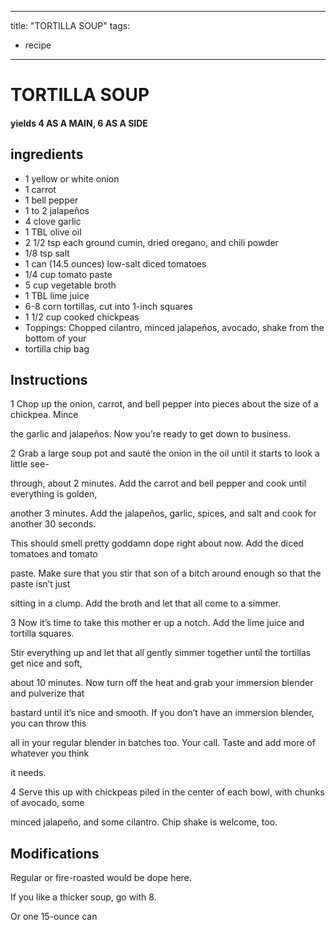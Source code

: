 
---
title: "TORTILLA SOUP"
tags:
  - recipe
---
# TORTILLA SOUP



#### yields  4 AS A MAIN, 6 AS A SIDE


## ingredients
* 1 yellow or white onion 
* 1 carrot 
* 1 bell pepper 
* 1 to 2 jalapeños 
* 4 clove garlic 
* 1 TBL olive oil 
* 2 1/2 tsp each ground cumin, dried oregano, and chili powder 
* 1/8 tsp salt 
* 1 can (14.5 ounces) low-salt diced tomatoes 
* 1/4 cup tomato paste 
* 5 cup vegetable broth 
* 1 TBL lime juice 
* 6-8 corn tortillas, cut into 1-inch squares 
* 1 1/2 cup cooked chickpeas 
* Toppings: Chopped cilantro, minced jalapeños, avocado, shake from the bottom of your 
* tortilla chip bag 



## Instructions
1 Chop up the onion, carrot, and bell pepper into pieces about the size of a chickpea. Mince

the garlic and jalapeños. Now you’re ready to get down to business.

2 Grab a large soup pot and sauté the onion in the oil until it starts to look a little see-

through, about 2 minutes. Add the carrot and bell pepper and cook until everything is golden,

another 3 minutes. Add the jalapeños, garlic, spices, and salt and cook for another 30 seconds.

This should smell pretty goddamn dope right about now. Add the diced tomatoes and tomato

paste. Make sure that you stir that son of a bitch around enough so that the paste isn’t just

sitting in a clump. Add the broth and let that all come to a simmer.

3 Now it’s time to take this mother er up a notch. Add the lime juice and tortilla squares.

Stir everything up and let that all gently simmer together until the tortillas get nice and soft,

about 10 minutes. Now turn off the heat and grab your immersion blender and pulverize that

bastard until it’s nice and smooth. If you don’t have an immersion blender, you can throw this

all in your regular blender in batches too. Your call. Taste and add more of whatever you think

it needs.

4 Serve this up with chickpeas piled in the center of each bowl, with chunks of avocado, some

minced jalapeño, and some cilantro. Chip shake is welcome, too.



## Modifications
Regular or fire-roasted would be dope here.

 If you like a thicker soup, go with 8.

 Or one 15-ounce can




